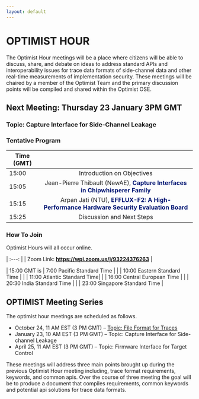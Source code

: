 ```yaml
---
layout: default
---
```


# OPTIMIST HOUR

The Optimist Hour meetings will be a place where citizens will be able
to discuss, share, and debate on ideas to address standard APIs and
interoperability issues for trace data formats of side-channel data
and other real-time measurements of implementation security. These
meetings will be chaired by a member of the Optimist Team and the
primary discussion points will be compiled and shared within the
Optimist OSE.

## Next Meeting: Thursday 23 January 3PM GMT

### Topic: Capture Interface for Side-Channel Leakage


### Tentative Program

| Time (GMT)|     |
| ---   | :---: |
| 15:00  | Introduction on Objectives |
| 15:05  | Jean-Pierre Thibault (NewAE), <span style="color:#011673;font-weight:bold;">Capture Interfaces in Chipwhisperer Family</span>  |
| 15:15 | Arpan Jati (NTU), <span style="color:#011673;font-weight:bold;">EFFLUX-F2: A High-Performance Hardware Security Evaluation Board</span>  |
| 15:25 | Discussion and Next Steps |

### How To Join

Optimist Hours will all occur online.

| :---: |
| Zoom Link: **https://wpi.zoom.us/j/93224376263** |

| 15:00 GMT is  | 7:00 Pacific Standard Time |
|               | 10:00 Eastern Standard Time |
|               | 11:00 Atlantic Standard Time|
|               | 16:00 Central European Time |
|               | 20:30 India Standard Time  |
|               | 23:00 Singapore Standard Time |

## OPTIMIST Meeting Series

The optimist hour meetings are scheduled as follows.

* October 24, 11 AM EST (3 PM GMT) – [Topic: File Format for Traces](https://optimist-ose.org/optimist-hour-24)
* January 23, 10 AM EST (3 PM GMT) – Topic: Capture Interface for Side-channel Leakage
* April 25, 11 AM EST (3 PM GMT) – Topic: Firmware Interface for Target Control

These meetings will address three main points brought up during the
previous Optimist Hour meeting including, trace format requirements,
keywords, and common apis. Over the course of three meeting the goal
will be to produce a document that compiles requirements, common
keywords and potential api solutions for trace data formats.

